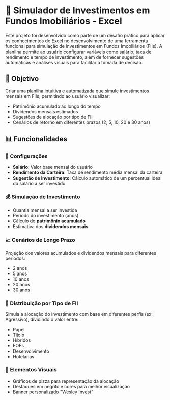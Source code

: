# 💼 Simulador de Investimentos em Fundos Imobiliários - Excel

Este projeto foi desenvolvido como parte de um desafio prático para aplicar os conhecimentos de Excel no desenvolvimento de uma ferramenta funcional para simulação de investimentos em Fundos Imobiliários (FIIs). A planilha permite ao usuário configurar variáveis como salário, taxa de rendimento e tempo de investimento, além de fornecer sugestões automáticas e análises visuais para facilitar a tomada de decisão.

## 🧠 Objetivo

Criar uma planilha intuitiva e automatizada que simule investimentos mensais em FIIs, permitindo ao usuário visualizar:

- Patrimônio acumulado ao longo do tempo
- Dividendos mensais estimados
- Sugestões de alocação por tipo de FII
- Cenários de retorno em diferentes prazos (2, 5, 10, 20 e 30 anos)

## 📊 Funcionalidades

### 🔧 Configurações
- **Salário**: Valor base mensal do usuário
- **Rendimento da Carteira**: Taxa de rendimento média mensal da carteira
- **Sugestão de Investimento**: Cálculo automático de um percentual ideal do salário a ser investido

### 💰 Simulação de Investimento
- Quantia mensal a ser investida
- Período do investimento (anos)
- Cálculo do **patrimônio acumulado**
- Estimativa dos **dividendos mensais**

### 📈 Cenários de Longo Prazo
Projeção dos valores acumulados e dividendos mensais para diferentes períodos:
- 2 anos
- 5 anos
- 10 anos
- 20 anos
- 30 anos

### 🧩 Distribuição por Tipo de FII
Simula a alocação do investimento com base em diferentes perfis (ex: Agressivo), dividindo o valor entre:
- Papel
- Tijolo
- Híbridos
- FOFs
- Desenvolvimento
- Hotelarias

### 📎 Elementos Visuais
- Gráficos de pizza para representação da alocação
- Destaques em negrito e cores para melhor visualização
- Banner personalizado "Wesley Invest"
